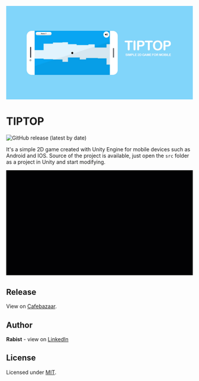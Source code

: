 ![catalog](docs/catalog.jpg)

# TIPTOP

![GitHub release (latest by date)](https://img.shields.io/github/v/release/geraked/game-tiptop)

It's a simple 2D game created with Unity Engine for mobile devices such as Android and IOS. Source of the project is available, just open the `src` folder as a project in Unity and start modifying.

<p align="center">
    <img src="docs/gameplay.gif" alt="gameplay">
</p>

## Release
View on [Cafebazaar](https://cafebazaar.ir/app/ir.geraked.tiptop).

## Author
**Rabist** - view on [LinkedIn](https://www.linkedin.com/in/rabist)

## License
Licensed under [MIT](LICENSE).